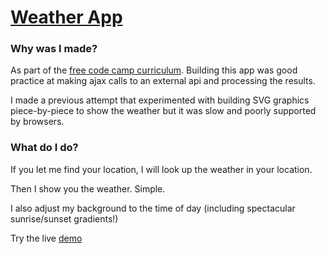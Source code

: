 # [Weather App](http://weather-fcc-drmason13.surge.sh)

### Why was I made?

As part of the [free code camp curriculum](https://www.freecodecamp.com). Building this app was good practice at making ajax calls to an external api and processing the results.

I made a previous attempt that experimented with building SVG graphics piece-by-piece to show the weather but it was slow and poorly supported by browsers.

### What do I do?

If you let me find your location, I will look up the weather in your location.

Then I show you the weather. Simple.

I also adjust my background to the time of day (including spectacular sunrise/sunset gradients!)

Try the live [demo](http://weather-fcc-drmason13.surge.sh)
